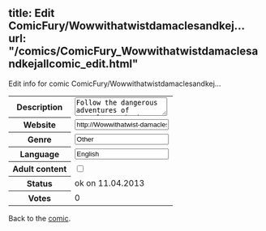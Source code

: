 title: Edit ComicFury/Wowwithatwistdamaclesandkej...
url: "/comics/ComicFury_Wowwithatwistdamaclesandkejallcomic_edit.html"
---
Edit info for comic ComicFury/Wowwithatwistdamaclesandkej...

<form name="comic" action="http://gaepostmail.appengine.com/comic" name="post">
<table class="comicinfo">
<tr>
<th>Description</th><td><textarea name="description">Follow the dangerous adventures of Damacles , the human warrior and kenjall a worgen</textarea></td>
</tr>
<tr>
<th>Website</th><td><input type="text" name="url" value="http://Wowwithatwist-damaclesandkejallcomic.thecomicseries.com/"/></td>
</tr>
<tr>
<th>Genre</th><td><input type="text" name="genre" value="Other"/></td>
</tr>
<tr>
<th>Language</th><td><input type="text" name="language" value="English"/></td>
</tr>
<tr>
<th>Adult content</th><td><input type="checkbox" name="adult" value="adult" /></td>
</tr>
<tr>
<th>Status</th><td>ok on 11.04.2013</td>
</tr>
<tr>
<th>Votes</th><td>0</div></td>
</tr>
</table>
</form>

Back to the [comic](/comics/ComicFury_Wowwithatwistdamaclesandkejallcomic.html).
